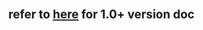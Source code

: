 ## refer to [here](https://github.com/timeplus-io/gluon/blob/develop/client/README.md) for 1.0+ version doc
